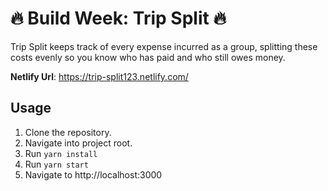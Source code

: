 # :fire: Build Week: Trip Split :fire:

Trip Split keeps track of every expense incurred as a group, splitting these costs evenly so you know who has paid and who still owes money.

**Netlify Url**: https://trip-split123.netlify.com/

## Usage
1. Clone the repository.
2. Navigate into project root.
3. Run `yarn install`
4. Run `yarn start`
5. Navigate to http://localhost:3000
